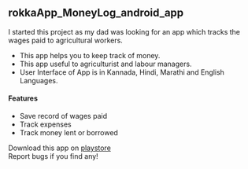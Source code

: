 ## rokkaApp_MoneyLog_android_app

I started this project as my dad was looking for an app which tracks the wages paid to agricultural workers.


- This app helps you to keep track of money.
- This app useful to agriculturist and labour managers.
- User Interface of App is in Kannada, Hindi, Marathi and English Languages.

#### Features 

- Save record of wages paid
- Track expenses
- Track money lent or borrowed

Download this app on [playstore](https://play.google.com/store/apps/details?id=com.astro.rokka)
<br />
Report bugs if you find any!

